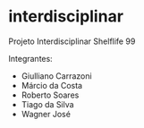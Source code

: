 # interdisciplinar
Projeto Interdisciplinar Shelflife 99

Integrantes:

- Giulliano Carrazoni
- Márcio da Costa
- Roberto Soares
- Tiago da Silva
- Wagner José
